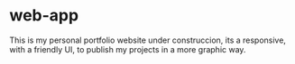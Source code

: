 # web-app
This is my personal portfolio website under construccion, its a responsive, with a friendly UI, to publish my projects in a more graphic way.

